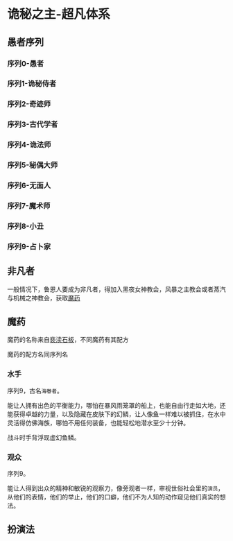 # 诡秘之主-超凡体系

## 愚者序列

### 序列0-愚者

### 序列1-诡秘侍者

### 序列2-奇迹师

### 序列3-古代学者

### 序列4-诡法师

### 序列5-秘偶大师

### 序列6-无面人

### 序列7-魔术师

### 序列8-小丑

### 序列9-占卜家

## 非凡者

一般情况下，鲁恩人要成为非凡者，得加入黑夜女神教会，风暴之主教会或者蒸汽与机械之神教会，获取[魔药](./%E6%A6%82%E5%BF%B5.md#魔药)

## 魔药

魔药的名称来自[亵渎石板](./%E9%81%93%E5%85%B7.md#亵渎石板)，不同魔药有其配方

魔药的配方名同序列名

### 水手

序列9，古名`海眷者`。

能让人拥有出色的平衡能力，哪怕在暴风雨笼罩的船上，也能自由行走如大地，还能获得卓越的力量，以及隐藏在皮肤下的幻鳞，让人像鱼一样难以被抓住，在水中灵活得仿佛海族，哪怕不用任何装备，也能轻松地潜水至少十分钟。

战斗时手背浮现虚幻鱼鳞。

### 观众

序列9。

能让人得到出众的精神和敏锐的观察力，像旁观者一样，审视世俗社会里的`演员`，从他们的表情，他们的举止，他们的口癖，他们不为人知的动作窥见他们真实的想法。

## 扮演法